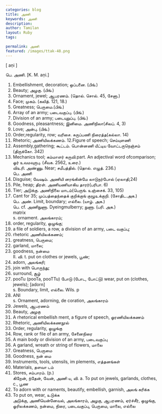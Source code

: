```yaml
---
categories: blog
title: அணி
keywords: அணி
description: 
author: Tamilan
layout: Ruby
tags: 
 
permalink: அணி
featured: /images/ttak-48.png
---
```

  
[ aṇi ]  
  
பெ. அணி. [K. M. aṇi.]  
1. Embellishment, decoration; ஒப்பனை. (பிங்.)  
2. Beauty; அழகு. (பிங்.)  
3. Ornament, jewel; ஆபரணம். (தொல். சொல். 45, சேனா.)  
4. Face; முகம். (கலித். 121, 18.)  
5. Greatness; பெருமை.(பிங்.)  
6. Array of an army; படைவகுப்பு. (பிங்.)  
7. Division of an army; படையுறுப்பு. (பிங்.)  
8. Goodness, pleasantness; இனிமை. அணிநிலா(சிலப். 4, 3)  
9. Love; அன்பு. (பிங்.)  
10. Order,regularity, row; வரிசை. சுருப்பணி நிரைத்த(கல்லா. 14)  
11. Rhetoric; அணியிலக்கணம். 12.Figure of speech; செய்யுளணி  
13. Assembly,gathering; கூட்டம். பொன்னணி யீட்டிய வோட்டருநெஞ்சம் (திருக்கோ. 342)  
14. Mechanics tool; கம்மாளர் கருவி.part. An adjectival word ofcomparison; ஓர் உவமவுருபு. (சீவக. 2562, உரை.)  
விஉரி. அண்ணு. Near; சமீபத்தில். (தொல். எழுத். 236.)  
பெ. அணி  
1. Disguise; வேஷம். அணியி னரங்கின்மே லாடுநர்போல் (ஏலாதி,24)  
2. Pile, heap; திரள். அணியணியாகிய தாரர்(பரிபா. 6)  
3. Tier; அடுக்கு. அணிநிலை மாடம்(பெருங். உஞ்சைக். 33, 105)  
4. Cant for 35; முப்பத்தைந்தைக் குறிக்குங் குழூஉக்குறி. (சோதிட.அக.)  
பெ. அண். Limit, boundary; எல்லை. (யாழ். அக.)  
பெ. cf. அணிநுணா. Dyeingmulberry; நுணா. (பரி. அக.)  
matrix  
s. ornament. அலங்காரம்;  
2. order, regularity, ஒழுங்கு;  
3. a file of soldiers, a row, a division of an army, படை வகுப்பு;  
4. rhetoric அணியிலக்கணம்;  
5. greatness, பெருமை;  
6. garland, மாலை;  
7. goodness, நன்மை  
II. வி. t. put on clothes or jewels, பூண்;  
2. adorn, அலங்கரி;  
3. join with பொருந்து;  
4. surround, சூழ்  
2. pooTu (pooTa, pooTTu) போடு (போட, போட்டு) wear, put on (clothes, jewels); [adorn]  
s. Boundary, limit, எல்லை. Wils. p  
15. ANI  
s. Ornament, adorning, de coration, அலங்காரம்  
2. Jewels, ஆபரணம்  
3. Beauty, அழகு  
4. A rhetorical embellish ment, a figure of speech, ஓரணியிலக்கணம்  
5. Rhetoric, அணியிலக்கணநூல்  
6. Order, regularity, ஒழுங்கு  
7. Row, rank or file of an army, சேனைநிரை  
8. A main body or division of an army, படைவகுப்பு  
9. A garland, wreath or string of flowers, மாலை  
1. Greatness, பெருமை  
11. Goodness, நன் மை  
12. Instruments, tools, utensils, im plements, எத்தனங்கள்  
13. Materials, தளவா டம்  
14. Stores, சம்பாரம். (p.)  
கிறேன், ந்தேன், வேன், அணி ய, வி. a. To put on jewels, garlands, clothes, c., பூண  
2. To adorn with or naments, beautify, embellish, garnish, அலங் கரிக்க  
3. To put on, wear, உடுக்க  
அடுக்கு, அணியென்னேவல், அலங்காரம், அழகு, ஆபரணம், ஏர்ச்சீர், ஒழுங்கு, ஓரிலக்கணம், நன்மை, நிரை, படைவகுப்பு, பெருமை, மாலை, எல்லை